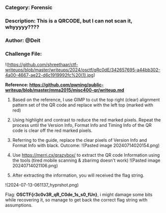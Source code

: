 ### Category: Forensic
### Description: This is a QRCODE, but I can not scan it, whyyyyy????
### Author: @Deit
### Challenge File:

!(https://github.com/shreethaar/ctf-writeups/blob/master/writeups/2024/osctf/qRc0dE/342657695-a44bb302-4a00-4667-ae22-d6c1919992fc%20(1).jpg)

**Reference: https://github.com/pwning/public-writeup/blob/master/mma2015/misc400-qr/writeup.md**

1. Based on the reference, I use GIMP to cut the top right (clear) alignment pattern set of the QR code and replace with the left top (marked with red)
2. Using highlight and contrast to reduce the red marked pixels. Repeat the process until the Version Info, Format Info and Timing Info of the QR code is clear off the red marked pixels.
3. Referring to the guide, replace the clear pixels of Version Info and Format Info with black. 
Outcome: 
!(Pasted image 20240714020154.png)

4. Use https://merri.cx/qrazybox/ to extract the QR code Information using the tools (tired mobile scanning & zbarimg doesn't work)
!(Pasted image 20240714021106.png)
5. After extracting the information, you will received the flag string. 

!(2024-07-13-061137_hyprshot.png)

Flag: **OSCTF{r3c0v3R_qR_C0de_1s_s0_fUn}**, i might damage some bits while recovering it, so manage to get back the correct flag string with assumptions.
